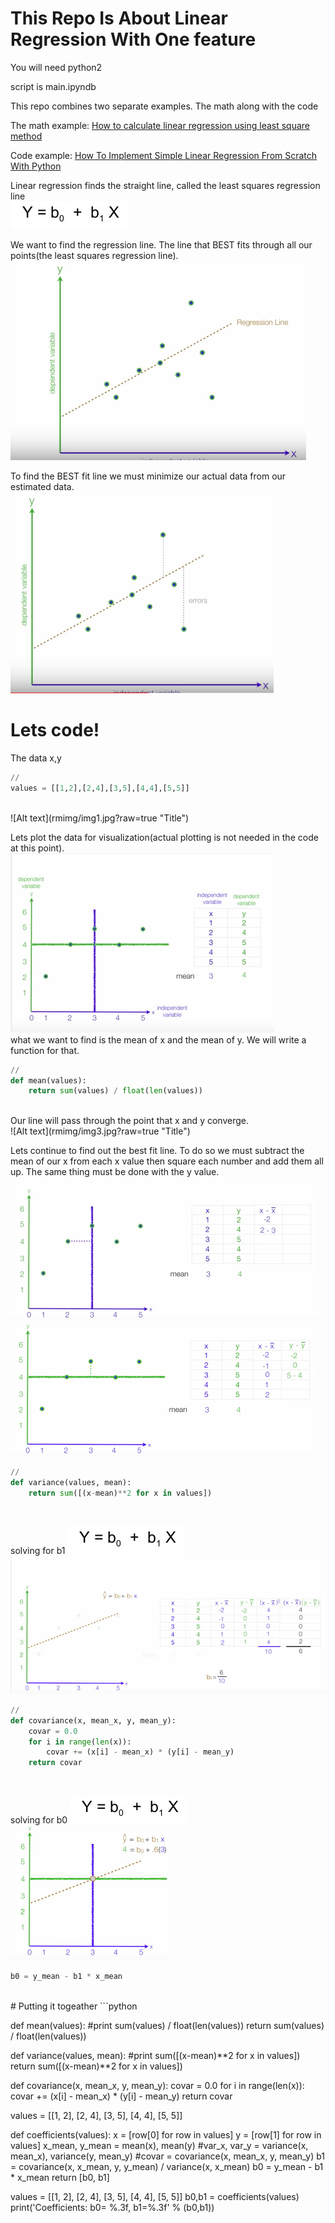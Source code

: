 # This Repo Is About Linear Regression With One feature

You will need python2<br />

script is main.ipyndb<br />

This repo combines two separate examples. The math along with the code<br />

The math example:
[How to calculate linear regression using least square method](https://www.youtube.com/watch?v=JvS2triCgOY&t=343s "How to calculate linear regression using least square method")

Code example:
[How To Implement Simple Linear Regression From Scratch With Python](http://machinelearningmastery.com/implement-simple-linear-regression-scratch-python/ "How To Implement Simple Linear Regression From Scratch With Python")<br />

Linear regression finds the straight line, called the least squares regression line<br />
![Alt text](rmimg/img6.jpg?raw=true "Title")<br />

We want to find the regression line. The line that BEST fits through all our points(the least squares regression line).
![Alt text](rmimg/img4.jpg?raw=true "Title")<br />

To find the BEST fit line we must minimize our actual data from our estimated data.
![Alt text](rmimg/img5.jpg?raw=true "Title")<br />


# Lets code!

The data x,y
```python
//
values = [[1,2],[2,4],[3,5],[4,4],[5,5]]
```
<br />
![Alt text](rmimg/img1.jpg?raw=true "Title")<br />


Lets plot the data for visualization(actual plotting is not needed in the code at this point).
![Alt text](rmimg/img2.jpg?raw=true "Title")<br />
what we want to find is the mean of x and the mean of y.
We will write a function for that. 
```python
//
def mean(values):
    return sum(values) / float(len(values))     
```
<br />
Our line will pass through the point that x and y converge. <br />
![Alt text](rmimg/img3.jpg?raw=true "Title")

Lets continue to find out the best fit line. To do so we must subtract the mean of our x from each x value then square each number and add them all up. The same thing must be done with the y value. <br />
![Alt text](rmimg/im7.jpg?raw=true "Title")<br />
![Alt text](rmimg/img8.jpg?raw=true "Title")<br />

```python
//
def variance(values, mean):
    return sum([(x-mean)**2 for x in values])   
```
<br />

solving for b1
![Alt text](rmimg/img6.jpg?raw=true "Title")<br />
![Alt text](rmimg/img10.jpg?raw=true "Title")<br />
```python
//
def covariance(x, mean_x, y, mean_y):
    covar = 0.0
    for i in range(len(x)):
        covar += (x[i] - mean_x) * (y[i] - mean_y)
    return covar
```
<br />

solving for b0
![Alt text](rmimg/img6.jpg?raw=true "Title")<br />
![Alt text](rmimg/img12.jpg?raw=true "Title")<br />
```python
b0 = y_mean - b1 * x_mean
```
<br />
# Putting it togeather 
```python

def mean(values):
    #print sum(values) / float(len(values))
    return sum(values) / float(len(values))
     
     
def variance(values, mean):
    #print sum([(x-mean)**2 for x in values])
    return sum([(x-mean)**2 for x in values])


def covariance(x, mean_x, y, mean_y):
    covar = 0.0
    for i in range(len(x)):
        covar += (x[i] - mean_x) * (y[i] - mean_y)
    return covar

values = [[1, 2], [2, 4], [3, 5], [4, 4], [5, 5]]

def coefficients(values):
    x = [row[0] for row in values]
    y = [row[1] for row in values]
    x_mean, y_mean = mean(x), mean(y)
    #var_x, var_y = variance(x, mean_x), variance(y, mean_y)
    #covar = covariance(x, mean_x, y, mean_y)
    b1 = covariance(x, x_mean, y, y_mean) / variance(x, x_mean)
    b0 = y_mean - b1 * x_mean
    return [b0, b1]

values = [[1, 2], [2, 4], [3, 5], [4, 4], [5, 5]]
b0,b1 = coefficients(values)
print('Coefficients: b0= %.3f, b1=%.3f' % (b0,b1))
```